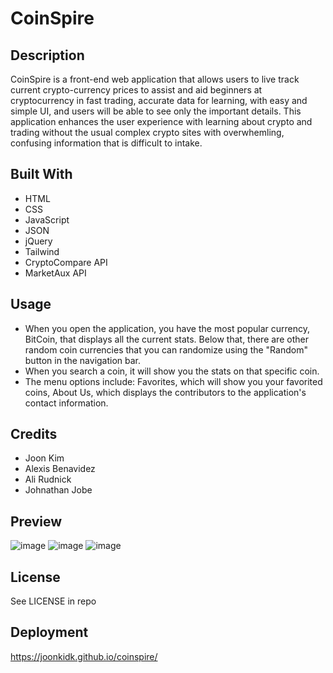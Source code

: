 # CoinSpire

## Description 

CoinSpire is a front-end web application that allows users to live track current crypto-currency prices to assist and aid beginners at cryptocurrency in fast trading, accurate data for learning, with easy and simple UI, and users will be able to see only the important details. This application enhances the user experience with learning about crypto and trading without the usual complex crypto sites with overwhemling, confusing information that is difficult to intake.

## Built With

- HTML
- CSS
- JavaScript
- JSON
- jQuery
- Tailwind
- CryptoCompare API
- MarketAux API

## Usage

- When you open the application, you have the most popular currency, BitCoin, that displays all the current stats. Below that, there are other random coin currencies that you can randomize using the "Random" button in the navigation bar.
- When you search a coin, it will show you the stats on that specific coin.
- The menu options include: Favorites, which will show you your favorited coins, About Us, which displays the contributors to the application's contact information.

## Credits

- Joon Kim
- Alexis Benavidez
- Ali Rudnick
- Johnathan Jobe

## Preview

![image](https://user-images.githubusercontent.com/114375310/204844185-069234ed-e7ee-422d-abca-df7807f80c87.png)
![image](https://user-images.githubusercontent.com/114375310/204844433-7ab85d90-b8f6-4c97-9bd5-3b1896543ad1.png)
![image](https://user-images.githubusercontent.com/114375310/204853367-19309341-f711-45e6-b733-24ba6ec6a8e7.png)

## License

See LICENSE in repo

## Deployment

https://joonkidk.github.io/coinspire/